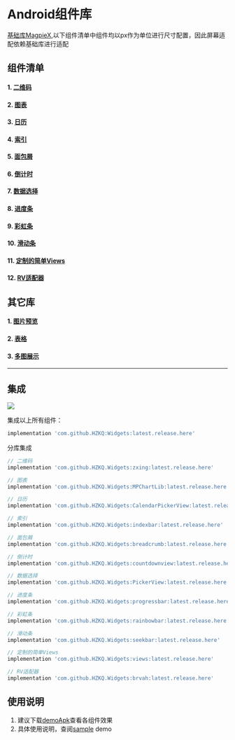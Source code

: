 # Android组件库

[基础库MagpieX](https://github.com/zhouzhuo810/MagpieX),以下组件清单中组件均以px作为单位进行尺寸配置，因此屏幕适配依赖基础库进行适配

## 组件清单
#### 1. [二维码](zxing)
#### 2. [图表](MPChartLib)
#### 3. [日历](CalendarPickerView)
#### 4. [索引](indexbar)
#### 5. [面包屑](breadcrumb)
#### 6. [倒计时](countdownview)
#### 7. [数据选择](PickerView)
#### 8. [进度条](progressbar)
#### 9. [彩虹条](rainbowbar)
#### 10. [滑动条](seekbar)
#### 11. [定制的简单Views](views)
#### 12. [RV适配器](brvah)


## 其它库
#### 1. [图片预览](https://github.com/wanggaowan/PhotoPreview)
#### 2. [表格](https://github.com/wanggaowan/TableLite)
#### 3. [多图展示](https://github.com/zhouzhuo810/ZzImageBox)


---
## 集成

[![](https://jitpack.io/v/HZKQ/Widgets.svg)](https://jitpack.io/#HZKQ/Widgets)

集成以上所有组件：
```groovy
implementation 'com.github.HZKQ:Widgets:latest.release.here'
```

分库集成
```groovy
// 二维码
implementation 'com.github.HZKQ.Widgets:zxing:latest.release.here'

// 图表
implementation 'com.github.HZKQ.Widgets:MPChartLib:latest.release.here'

// 日历
implementation 'com.github.HZKQ.Widgets:CalendarPickerView:latest.release.here'

// 索引
implementation 'com.github.HZKQ.Widgets:indexbar:latest.release.here'

// 面包屑
implementation 'com.github.HZKQ.Widgets:breadcrumb:latest.release.here'

// 倒计时
implementation 'com.github.HZKQ.Widgets:countdownview:latest.release.here'

// 数据选择
implementation 'com.github.HZKQ.Widgets:PickerView:latest.release.here'

// 进度条
implementation 'com.github.HZKQ.Widgets:progressbar:latest.release.here'

// 彩虹条
implementation 'com.github.HZKQ.Widgets:rainbowbar:latest.release.here'

// 滑动条
implementation 'com.github.HZKQ.Widgets:seekbar:latest.release.here'

// 定制的简单Views
implementation 'com.github.HZKQ.Widgets:views:latest.release.here'

// RV适配器
implementation 'com.github.HZKQ.Widgets:brvah:latest.release.here'
```

## 使用说明
1. 建议下载[demoApk](./app-debug.apk)查看各组件效果
2. 具体使用说明，查阅[sample](sample) demo


